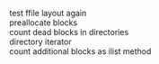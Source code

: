 test ffile layout again  
preallocate blocks  
count dead blocks in directories  
directory iterator  
count additional blocks as ilist method